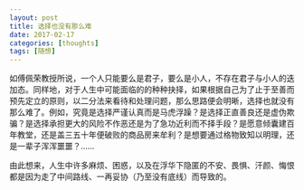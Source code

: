 ```yaml
---
layout: post
title: 选择也没有那么难
date: 2017-02-17
categories: [thoughts]
tags: [随想]
---
```


如傅佩荣教授所说，一个人只能要么是君子，要么是小人，不存在君子与小人的迭加态。同样地，对于人生中可能面临的的种种抉择，如果根据自己为了止于至善而预先定立的原则，以二分法来看待和处理问题，那么思路便会明晰，选择也就没有那么难了。例如，究竟是选择严谨认真而是马虎浮躁？是选择正直善良还是虚伪欺骗？是选择承担更大的风险不作恶还是为了急功近利而不择手段？是愿意倾囊建百年教堂，还是盖三五十年便破败的商品房来牟利？是想要通过格物致知以明理，还是一辈子浑浑噩噩？……

由此想来，人生中许多麻烦、困惑，以及在浮华下隐匿的不安、畏惧、汗颜、悔恨都是因为走了中间路线、一再妥协（乃至没有底线）而导致的。

